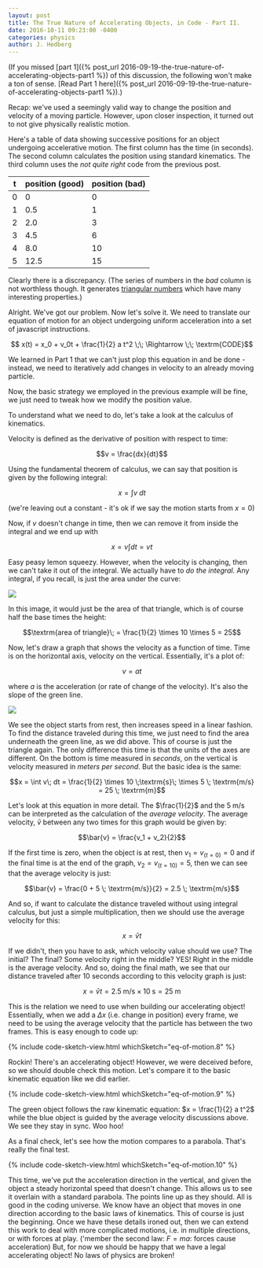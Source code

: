 ```yaml
---
layout: post
title: The True Nature of Accelerating Objects, in Code - Part II.
date: 2016-10-11 09:23:00 -0400
categories: physics
author: J. Hedberg
---
```


(If you missed [part 1]({% post_url 2016-09-19-the-true-nature-of-accelerating-objects-part1 %}) of this discussion, the following won't make a ton of sense. [Read Part 1 here]({% post_url 2016-09-19-the-true-nature-of-accelerating-objects-part1 %}).)

Recap: we've used a seemingly valid way to change the position and velocity of a moving particle. However, upon closer inspection, it turned out to not give physically realistic motion.

Here's a table of data showing successive positions for an object undergoing accelerative motion. The first column has the time (in seconds). The second column calculates the position using standard kinematics. The third column uses the _not quite right_ code from the previous post.

<table class="simple-table simple-table-bordered">
<thead><tr><th>t</th><th>position (good)</th><th>position (bad)</th></tr></thead>
<tbody>
<tr><td>0</td><td>0</td><td>0</td></tr>
<tr><td>1</td><td>0.5</td><td>1</td></tr>
<tr><td>2</td><td>2.0</td><td>3</td></tr>
<tr><td>3</td><td>4.5</td><td>6</td></tr>
<tr><td>4</td><td>8.0</td><td>10</td></tr>
<tr><td>5</td><td>12.5</td><td>15</td></tr>
</tbody>
</table>


Clearly there is a discrepancy. (The series of numbers in the *bad* column is not worthless though. It generates [triangular numbers](https://en.wikipedia.org/wiki/Triangular_number) which have many interesting properties.)

Alright. We've got our problem. Now let's solve it. We need to translate our equation of motion for an object undergoing uniform acceleration into a set of javascript instructions.

$$ x(t) = x_0 + v_0t + \frac{1}{2} a t^2 \;\; \Rightarrow \;\; \textrm{CODE}$$

We learned in Part 1 that we can't just plop this equation in and be done - instead, we need to iteratively add changes in velocity to an already moving particle.

Now, the basic strategy we employed in the previous example will be fine, we just need to tweak how we modify the position value.

To understand what we need to do, let's take a look at the calculus of kinematics.

Velocity is defined as the derivative of position with respect to time:

$$v = \frac{dx}{dt}$$

Using the fundamental theorem of calculus, we can say that position is given by the following integral:

$$x = \int v\; dt$$

(we're leaving out a constant - it's ok if we say the motion starts from $x = 0$)

Now, if $v$ doesn't change in time, then we can remove it from inside the integral and we end up with

$$x = v \int dt = v t$$

Easy peasy lemon squeezy. However, when the velocity is changing, then we can't take it out of the integral. We actually have to _do the integral_. Any integral, if you recall, is just the area under the curve:

![]({{site.basurl}}/img/area-under-the-line.png)

In this image, it would just be the area of that triangle, which is of course half the base times the height:

$$\textrm{area of triangle}\; = \frac{1}{2} \times 10 \times 5 = 25$$

Now, let's draw a graph that shows the velocity as a function of time. Time is on the horizontal axis, velocity on the vertical. Essentially, it's a plot of:

$$v = a t$$

where $a$ is the acceleration (or rate of change of the velocity). It's also the slope of the green line.

![]({{site.basurl}}/img/area-under-the-velocity-graph.png)

We see the object starts from rest, then increases speed in a linear fashion. To find the distance traveled during this time, we just need to find the area underneath the green line, as we did above. This of course is just the triangle again. The only difference this time is that the units of the axes are different. On the bottom is time measured in *seconds*, on the vertical is velocity measured in *meters per second*. But the basic idea is the same:

$$x = \int v\; dt = \frac{1}{2} \times 10 \;\textrm{s}\; \times 5 \; \textrm{m/s} = 25 \; \textrm{m}$$

Let's look at this equation in more detail. The $\frac{1}{2}$ and the $5 \; \textrm{m/s}$ can be interpreted as the calculation of the *average velocity*. The average velocity, $\bar{v}$ between any two times for this graph would be given by:

$$\bar{v} = \frac{v_1 + v_2}{2}$$

If the first time is zero, when the object is at rest, then $v_1 = v_{\left(t=0 \right)} = 0$ and if the final time is at the end of the graph, $v_2 = v_{\left(t=10 \right)}  = 5$, then we can see that the average velocity is just:

$$\bar{v} = \frac{0 + 5 \; \textrm{m/s}}{2} = 2.5 \; \textrm{m/s}$$

And so, if want to calculate the distance traveled without using integral calculus, but just a simple multiplication, then we should use the average velocity for this:

$$x = \bar{v} t$$

If we didn't, then you have to ask, which velocity value should we use? The initial? The final? Some velocity right in the middle? YES! Right in the middle is the average velocity. And so, doing the final math, we see that our distance traveled after 10 seconds according to this velocity graph is just:

$$x = \bar{v} t = 2.5 \; \textrm{m/s} \; \times \; 10 \; \textrm{s} = 25 \; \textrm{m}$$

This is the relation we need to use when building our accelerating object! Essentially, when we add a $\Delta x$ (i.e. change in position) every frame, we need to be using the average velocity that the particle has between the two frames. This is easy enough to code up:

{% include code-sketch-view.html whichSketch="eq-of-motion.8" %}

Rockin! There's an accelerating object! However, we were deceived before, so we should double check this motion. Let's compare it to the basic kinematic equation like we did earlier.

{% include code-sketch-view.html whichSketch="eq-of-motion.9" %}

The green object follows the raw kinematic equation: $x = \frac{1}{2} a t^2$ while the blue object is guided by the average velocity discussions above. We see they stay in sync. Woo hoo!

As a final check, let's see how the motion compares to a parabola. That's really the final test.

{% include code-sketch-view.html whichSketch="eq-of-motion.10" %}

This time, we've put the acceleration direction in the vertical, and given the object a steady horizontal speed that doesn't change. This allows us to see it overlain with a standard parabola. The points line up as they should. All is good in the coding universe. We know have an object that moves in one direction according to the basic laws of kinematics. This of course is just the beginning. Once we have these details ironed out, then we can extend this work to deal with more complicated motions, i.e. in multiple directions, or with forces at play. ('member the second law: $F = ma$: forces cause acceleration) But, for now we should be happy that we have a legal accelerating object! No laws of physics are broken!
